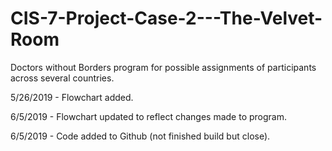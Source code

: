 # CIS-7-Project-Case-2---The-Velvet-Room
Doctors without Borders program for possible assignments of participants across several countries.

5/26/2019 - Flowchart added.

6/5/2019 - Flowchart updated to reflect changes made to program.

6/5/2019 - Code added to Github (not finished build but close).
